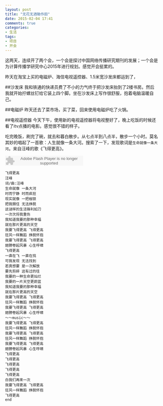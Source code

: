```yaml
---
layout: post
title: "无花无酒锄作田"
date: 2015-02-04 17:41
comments: true
categories: 
- 生活
tags:
- 项目
- 开会
---
```


这两天，连续开了两个会，一个会是探讨中国网络传播研究期刊的发展；一个会是为计算传播学研究中心2015年进行规划。感觉开会挺累的。

昨天在淘宝上买的电磁炉、海信电视遥控器、1.5米宽沙发床都运到了，

##沙发床
我和铁通的快递员费了不小的力气终于把沙发床抬到了2楼书房。然后我就开始拧螺丝钉给它装上四个脚。坐在沙发床上写作很舒服，抱着电脑温暖自己。

##电磁炉
昨天还去了菜市场，买了菜，回来使用电磁炉吃了火锅。

##电视遥控器
今天下午，使用新的电视遥控器将电视整好了，晚上吃饭的时候还看了itv点播的电影。感觉很不错的样子。

吃完晚饭，刷完了碗，就去和暮白散步。从七点半到八点半，散步一个小时。莫名其妙的唱起了一首歌：人生就像一条大河。搜索了一下，发现歌词是`生命就像一条大河`。来自汪峰的歌《飞得更高》。


<embed src="http://www.xiami.com/widget/2901500_53885/singlePlayer.swf" type="application/x-shockwave-flash" width="257" height="33" wmode="transparent">

    飞得更高
    汪峰
    词/曲:汪峰
    生命就像 一条大河
    时而宁静 时而疯狂
    现实就像 一把枷锁
    把我捆住 无法挣脱
    这谜样的生活锋利如刀
    一次次将我重伤
    我知道我要的那种幸福
    就在那片更高的天空
    我要飞得更高 飞得更高
    狂风一样舞蹈 挣脱怀抱
    我要飞得更高 飞得更高
    翅膀卷起风暴 心生呼啸
    飞得更高
    一直在飞 一直在找
    可我发现 无法找到
    若真想要 是一次解放
    要先剪碎 这有过的往
    我要的一种生命更灿烂
    我要的一片天空更蔚蓝
    我知道我要的那种幸福
    就在那片更高的天空
    我要飞得更高 飞得更高
    狂风一样舞蹈 挣脱怀抱
    我要飞得更高 飞得更高
    翅膀卷起风暴 心生呼啸
    ～～music～～
    我要飞得更高 飞得更高
    狂风一样舞蹈 挣脱怀抱
    我要飞得更高 飞得更高
    狂风一样舞蹈 挣脱怀抱
    我要飞得更高 飞得更高
    翅膀卷起风暴 心生呼啸
    飞得更高
    飞得更高
    飞得更高
    飞得更高
    飞得更高
    白­­我们再来一次
    我要飞得更高 飞得更高
    狂风一样舞蹈 挣脱怀抱
    飞得更高
    ­­end­­
